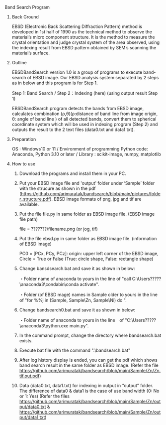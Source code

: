 Band Search Program

1. Back Ground

   EBSD (Electronic Back Scattering Diffraction Pattern) method is developed in 1st half of 1990 as the technical method to observe the material’s micro component structure. It is the method to measure the crystal orientation and judge crystal system of the area observed, using the indexing result from EBSD pattern obtained by SEM’s scanning the material’s surface.

2. Outline

   EBSDBandSearch version 1.0 is a group of programs to execute band-search of EBSD image.
   Our EBSD analysis system separated by 2 steps as in below and this program is for Step 1.

   Step 1: Band Search / Step 2：Indexing (here) (using output result Step 1)

   EBSDBandSearch program detects the bands from EBSD image, calculates combination (ρ,θ)(ρ:distance of band line from image origin, θ: angle of band line ) of all detected bands, convert them to spherical coordinate system which will be used in indexing program (Step 2) and outputs the result to the 2 text files (data0.txt and data1.txt).

3.	Preparation

  	OS : Windows10 or 11 /
  	Environment of programming Python code: Anaconda, Python 3.10 or later /
  	Library : scikit-image, numpy, matplotlib

5. How to use
   1) Download the programs and install them in your PC.
      
   2) Put your EBSD image file and 'output' folder under ‘Sample’ folder with the strucure as shown in the pdf (https://github.com/arimuratak/bandsearch/blob/main/pictures/folder_structure.pdf). EBSD image formats of png, jpg and tif are available.
      
   3) Put the file file.py in same folder as EBSD image file. (EBSD image file path)
      
      file = ???????/filename.png (or jog, tif)
      
   4) Put the file ebsd.py in same folder as EBSD image file. (information of EBSD image)

      PC0 = [PCx, PCy, PCz]: origin: upper left corner of the EBSD image, Circle = True or False (True: circle shape, False: rectangle shape)

   5) Change bansdsearch.bat and save it as shown in below:

      ・Folder name of anaconda to yours in the line of "call C:\Users\?????\anaconda3\condabin\conda activate".
      
      ・Folder (of EBSD mage) names in Sample older to yours in the line of "for %%j in (Sample, Sample\Zn, Sample\Ni) do ".

   6) Change bandsearch0.bat and save it as shown in below:

      ・Folder name of anaconda to yours in the line　of "C:\Users\?????\anaconda3\python.exe main.py".

   7) In the command prompt, change the directory where bandsearch.bat exists.
   8) Execute bat file with the command ".\bandsearch.bat"
   9) After log history display is ended, you can get the pdf which shows band search result in the same folder as EBSD image. (Refer the file https://github.com/arimuratak/bandsearch/blob/main/Sample/Zn/Zn.tif.out.pdf)
   10) Data (data0.txt, data1.txt) for indexing in output in “output” folder. The difference of data0 & data1 is the case of use band width (0: No or 1: Yes) (Refer the files https://github.com/arimuratak/bandsearch/blob/main/Sample/Zn/output/data0.txt & https://github.com/arimuratak/bandsearch/blob/main/Sample/Zn/output/data1.txt)




